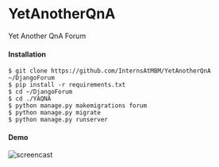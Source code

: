 # YetAnotherQnA
Yet Another QnA Forum

#### Installation
```
$ git clone https://github.com/InternsAtMBM/YetAnotherQnA ~/DjangoForum
$ pip install -r requirements.txt
$ cd ~/DjangoForum
$ cd ./YAQNA
$ python manage.py makemigrations forum
$ python manage.py migrate
$ python manage.py runserver
```
#### Demo
![screencast](http://i.imgur.com/r7PK5Vw.gif)
